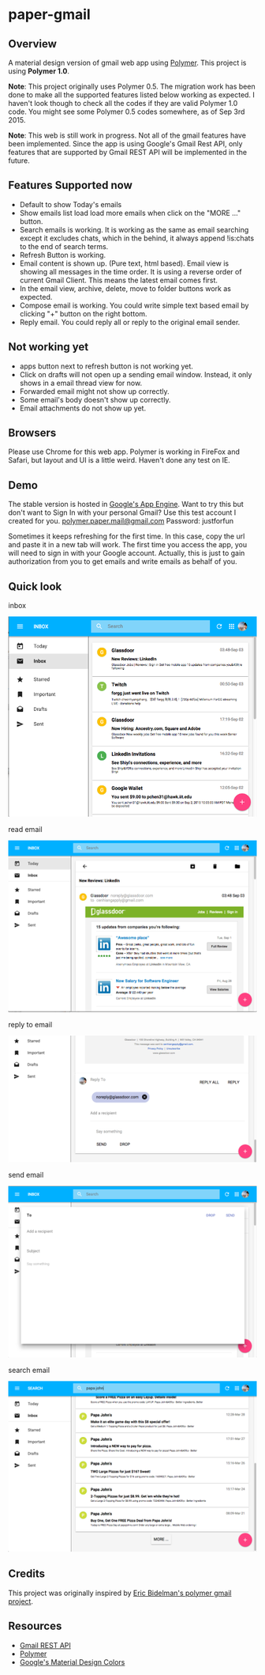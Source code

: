 # paper-gmail

## Overview
A material design version of gmail web app using [Polymer](https://www.polymer-project.org/1.0/). This project is using **Polymer 1.0**.

**Note**: This project originally uses Polymer 0.5. The migration work has been done to make all the supported features listed below working as expected. I haven't look though to check all the codes if they are valid Polymer 1.0 code. You might see some Polymer 0.5 codes somewhere, as of Sep 3rd 2015.

**Note**: This web is still work in progress. Not all of the gmail features have been implemented. Since the app is using Google's Gmail Rest API, only features that are supported by Gmail REST API will be implemented in the future. 



## Features Supported now
* Default to show Today's emails
* Show emails list load load more emails when click on the "MORE ..." button.
* Search emails is working. It is working as the same as email searching except it excludes chats, which in the behind, it always append !is:chats to the end of search terms.
* Refresh Button is working.
* Email content is shown up. (Pure text, html based). Email view is showing all messages in the time order. It is using a reverse order of current Gmail Client. This means the latest email comes first.
* In the email view, archive, delete, move to folder buttons work as expected.
* Compose email is working. You could write simple text based email by clicking "+" button on the right bottom.
* Reply email. You could reply all or reply to the original email sender.

## Not working yet
* apps button next to refresh button is not working yet.
* Click on drafts will not open up a sending email window. Instead, it only shows in a email thread view for now.
* Forwarded email might not show up correctly.
* Some email's body doesn't show up correctly.
* Email attachments do not show up yet.

## Browsers
Please use Chrome for this web app.
Polymer is working in FireFox and Safari, but layout and UI is a little weird. Haven't done any test on IE. 

## Demo
The stable version is hosted in [Google's App Engine](https://gmail-polymer.appspot.com/).
Want to try this but don't want to Sign In with your personal Gmail?
Use this test account I created for you.
polymer.paper.mail@gmail.com
Password: justforfun

Sometimes it keeps refreshing for the first time. In this case, copy the url and paste it in a new tab will work.
The first time you access the app, you will need to sign in with your Google account. Actually, this is just to gain authorization from you to get emails and write emails as behalf of you.

## Quick look 
inbox

![inbox](https://raw.githubusercontent.com/cheonhyangzhang/paper-gmail/master/demo/inbox.png)

read email

![viewEmail](https://raw.githubusercontent.com/cheonhyangzhang/paper-gmail/master/demo/viewEmail.png)

reply to email

![replyEmail](https://raw.githubusercontent.com/cheonhyangzhang/paper-gmail/master/demo/replyEmail.png)

send email

![sendEmail](https://raw.githubusercontent.com/cheonhyangzhang/paper-gmail/master/demo/sendEmail.png)

search email

![search](https://raw.githubusercontent.com/cheonhyangzhang/paper-gmail/master/demo/search.png)

## Credits
This project was originally inspired by [Eric Bidelman's polymer gmail project](https://github.com/ebidel/polymer-gmail).


## Resources 
* [Gmail REST API](https://developers.google.com/gmail/api/)
* [Polymer](https://www.polymer-project.org/1.0/)
* [Google's Material Design Colors](http://www.google.com/design/spec/style/color.html)

